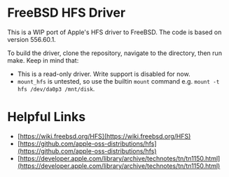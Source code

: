 # FreeBSD HFS Driver

This is a WIP port of Apple's HFS driver to FreeBSD. The code is based on version 556.60.1.

To build the driver, clone the repository, navigate to the directory, then run make. Keep in mind that:

* This is a read-only driver. Write support is disabled for now.
* `mount_hfs` is untested, so use the builtin `mount` command e.g. `mount -t hfs /dev/da0p3 /mnt/disk`.

# Helpful Links
* [https://wiki.freebsd.org/HFS](https://wiki.freebsd.org/HFS)
* [https://github.com/apple-oss-distributions/hfs](https://github.com/apple-oss-distributions/hfs)
* [https://developer.apple.com/library/archive/technotes/tn/tn1150.html](https://developer.apple.com/library/archive/technotes/tn/tn1150.html)
